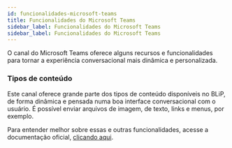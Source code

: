 ```yaml
---
id: funcionalidades-microsoft-teams
title: Funcionalidades do Microsoft Teams
sidebar_label: Funcionalidades do Microsoft Teams
sidebar_label: Funcionalidades do Microsoft Teams
---
```

O canal do Microsoft Teams oferece alguns recursos e funcionalidades para tornar a experiência conversacional mais dinâmica e personalizada.

### Tipos de conteúdo
Este canal oferece grande parte dos tipos de conteúdo disponíveis no BLiP, de forma dinâmica e pensada numa boa interface conversacional com o usuário. É possível enviar arquivos de imagem, de texto, links e menus, por exemplo.

Para entender melhor sobre essas e outras funcionalidades, acesse a documentação oficial, [clicando aqui](https://docs.microsoft.com/pt-br/microsoftteams).